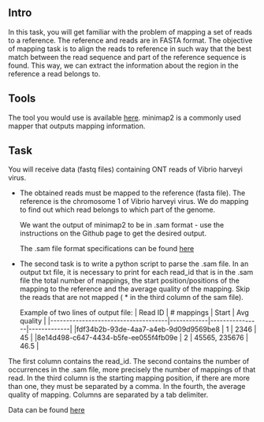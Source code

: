 ## Intro

In this task, you will get familiar with the problem of mapping a set of reads to a reference. The reference and reads are in FASTA format. The objective of mapping task is to align the reads to reference in such way that the best match between the read sequence and part of the reference sequence is found. This way, we can extract the information about the region in the reference a read belongs to.

## Tools

The tool you would use is available [here](https://github.com/lh3/minimap2). minimap2 is a commonly used mapper that outputs mapping information.

## Task

You will receive data (fastq files) containing ONT reads of Vibrio harveyi virus. 

* The obtained reads must be mapped to the reference (fasta file). The reference is the chromosome 1 of Vibrio harveyi virus. We do mapping to find out which read belongs to which part of the genome.

  We want the output of minimap2 to be in .sam format - use the instructions on the Github page to get the desired output.

  The .sam file format specifications can be found [here](https://samtools.github.io/hts-specs/SAMv1.pdf)

* The second task is to write a python script to parse the .sam file. In an output txt file, it is necessary to print for each read_id that is in the .sam file the total number of mappings, the start position/positions of the mapping to the reference and the average quality of the mapping.  Skip the reads that are not mapped ( * in the third column of the sam file).

  Example of two lines of output file:
    | Read ID                             | # mappings | Start          | Avg quality |
    |-------------------------------------|------------|----------------|-------------|
    |fdf34b2b-93de-4aa7-a4eb-9d09d9569be8 | 1          | 2346           | 45          |
    |8e14d498-c647-4434-b5fe-ee055f4fb09e | 2          | 45565, 235676  | 46.5        |

The first column contains the read_id. The second contains the number of occurrences in the .sam file, more precisely the number of mappings of that read. In the third column is the starting mapping position, if there are more than one, they must be separated by a comma. In the fourth, the average quality of mapping. Columns are separated by a tab delimiter.

Data can be found [here](https://drive.google.com/file/d/1OvHfQ5Fu0BMFPJgCrwuM-FuviU61KGBx/view?usp=sharing)
